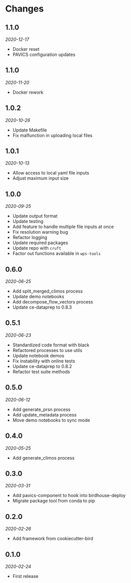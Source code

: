 # Changes

## 1.1.0
*2020-12-17*

* Docker reset
* PAVICS configuration updates

## 1.1.0
*2020-11-20*

* Docker rework

## 1.0.2
*2020-10-26*

* Update Makefile
* Fix malfunction in uploading local files

## 1.0.1
*2020-10-13*

* Allow access to local yaml file inputs
* Adjust maximum input size

## 1.0.0
*2020-09-25*

* Update output format
* Update testing
* Add feature to handle multiple file inputs at once
* Fix resolution warning bug
* Refactor logging
* Update required packages
* Update repo with ``cruft``
* Factor out functions available in ``wps-tools``

## 0.6.0
*2020-06-25*

* Add split_merged_climos process
* Update demo notebooks
* Add decompose_flow_vectors process
* Update ce-dataprep to 0.8.3

## 0.5.1
*2020-06-23*

* Standardized code format with black
* Refactored processes to use utils
* Update notebook demos
* Fix instability with online tests
* Update ce-dataprep to 0.8.2
* Refactor test suite methods

## 0.5.0
*2020-06-12*

* Add generate_prsn process
* Add update_metadata process
* Move demo notebooks to sync mode

## 0.4.0
*2020-05-25*

* Add generate_climos process

## 0.3.0
*2020-03-31*

* Add pavics-component to hook into birdhouse-deploy
* Migrate package tool from conda to pip

## 0.2.0
*2020-02-26*

* Add framework from cookiecutter-bird

## 0.1.0
*2020-02-24*

* First release
